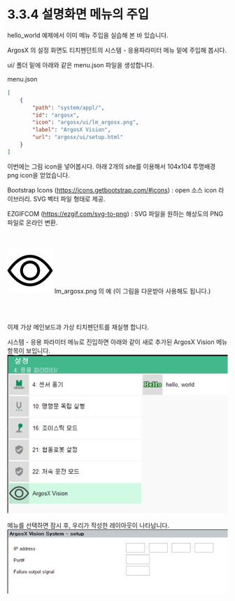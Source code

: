 # 3.3.4 설명화면 메뉴의 주입

hello_world 예제에서 이미 메뉴 주입을 실습해 본 바 있습니다.

ArgosX 의 설정 화면도 티치펜던트의 시스템 - 응용파라미터 메뉴 밑에 주입해 봅시다.



ui/ 폴더 밑에 아래와 같은 menu.json 파일을 생성합니다.



menu.json
``` json
[
    {
        "path": "system/appl/",
        "id": "argosx",
        "icon": "argosx/ui/lm_argosx.png",
        "label": "ArgosX Vision",
        "url": "argosx/ui/setup.html"
    }
]
```


이번에는 그림 icon을 넣어봅시다. 아래 2개의 site를 이용해서 104x104 투명배경 png icon을 얻었습니다.



Bootstrap Icons (https://icons.getbootstrap.com/#icons) : open 소스 icon 라이브러리. SVG 벡터 파일 형태로 제공.

EZGIFCOM (https://ezgif.com/svg-to-png) : SVG 파일을 원하는 해상도의 PNG 파일로 온라인 변환.

</br></br>
![](../../_assets/lm_argosx.png) lm_argosx.png 의 예 (이 그림을 다운받아 사용해도 됩니다.)


<br></br>

이제 가상 메인보드과 가상 티치펜던트를 재실행 합니다.


시스템 - 응용 파라미터 메뉴로 진입하면 아래와 같이 새로 추가된 ArgosX Vision 메뉴 항목이 보입니다.
</br>
![](../../_assets/image_42.png)
</br>



메뉴를 선택하면 잠시 후, 우리가 작성한 레이아웃이 나타납니다.
</br>
![](../../_assets/image_43.png)
</br>







